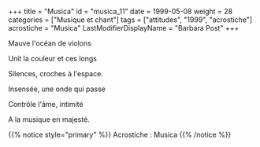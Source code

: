 +++
title = "Musica"
id = "musica_11"
date = 1999-05-08
weight = 28
categories = ["Musique et chant"]
tags = ["attitudes", "1999", "acrostiche"]
acrostiche = "Musica"
LastModifierDisplayName = "Barbara Post"
+++

Mauve l'océan de violons

Unit la couleur et ces longs

Silences, croches à l'espace.

Insensée, une onde qui passe

Contrôle l'âme, intimité

A la musique en majesté.

{{% notice style="primary" %}}
Acrostiche : Musica
{{% /notice %}}
